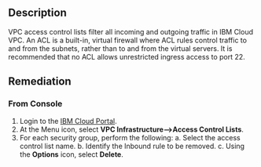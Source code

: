 ## Description

VPC access control lists filter all incoming and outgoing traffic in IBM Cloud VPC. An ACL is a built-in, virtual firewall where ACL rules control traffic to and from the subnets, rather than to and from the virtual servers. It is recommended that no ACL allows unrestricted ingress access to port 22.

## Remediation

### From Console

1. Login to the [IBM Cloud Portal](https://cloud.ibm.com).
2. At the Menu icon, select **VPC Infrastructure-->Access Control Lists**.
3. For each security group, perform the following:
    a. Select the access control list name.
    b. Identify the Inbound rule to be removed.
    c. Using the **Options** icon, select **Delete**.
